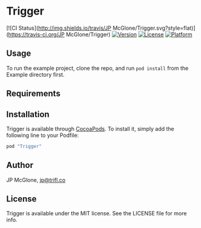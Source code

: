 # Trigger

[![CI Status](http://img.shields.io/travis/JP McGlone/Trigger.svg?style=flat)](https://travis-ci.org/JP McGlone/Trigger)
[![Version](https://img.shields.io/cocoapods/v/Trigger.svg?style=flat)](http://cocoapods.org/pods/Trigger)
[![License](https://img.shields.io/cocoapods/l/Trigger.svg?style=flat)](http://cocoapods.org/pods/Trigger)
[![Platform](https://img.shields.io/cocoapods/p/Trigger.svg?style=flat)](http://cocoapods.org/pods/Trigger)

## Usage

To run the example project, clone the repo, and run `pod install` from the Example directory first.

## Requirements

## Installation

Trigger is available through [CocoaPods](http://cocoapods.org). To install
it, simply add the following line to your Podfile:

```ruby
pod "Trigger"
```

## Author

JP McGlone, jp@trifl.co

## License

Trigger is available under the MIT license. See the LICENSE file for more info.
